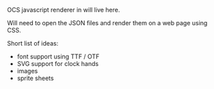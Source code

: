 OCS javascript renderer in will live here.

Will need to open the JSON files and render them on a web page using CSS.  

Short list of ideas:
- font support using TTF / OTF
- SVG support for clock hands
- images
- sprite sheets

